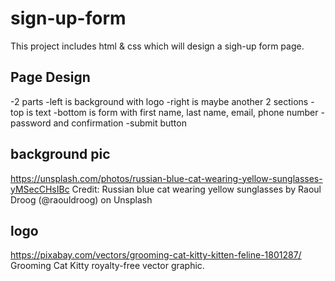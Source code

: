# sign-up-form

This project includes html & css which will design a sigh-up form page.

## Page Design
-2 parts
-left is background with logo
-right is maybe another 2 sections
-top is text
-bottom is form with first name, last name, email, phone number
-password and confirmation
-submit button


## background pic
https://unsplash.com/photos/russian-blue-cat-wearing-yellow-sunglasses-yMSecCHsIBc
Credit: Russian blue cat wearing yellow sunglasses by Raoul Droog (@raouldroog) on Unsplash

## logo
https://pixabay.com/vectors/grooming-cat-kitty-kitten-feline-1801287/
Grooming Cat Kitty royalty-free vector graphic.

